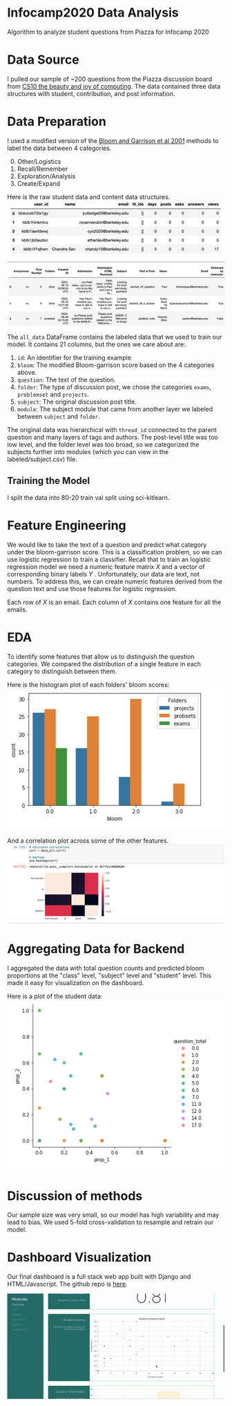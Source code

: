 # Infocamp2020 Data Analysis
Algorithm to analyze student questions from Piazza for Infocamp 2020

# Data Source
I pulled our sample of ~200 questions from the Piazza discussion board from [CS10 the beauty and joy of computing](https://cs10.org/su20/). The data contained three data structures with student, contribution, and post information.

# Data Preparation
I used a modified version of the [Bloom and Garrison et al 2001](https://pdfs.semanticscholar.org/edfa/79787c645169ec36344ad3a8946956e09ff7.pdf) methods to label the data between 4 categories.

0. Other/Logistics
1. Recall/Remember
2. Exploration/Analysis
3. Create/Expand

Here is the raw student data and content data structures.
![student data](https://github.com/graceyraspberry/Infocamp2020data/blob/main/images/student.png)

![content data](https://github.com/graceyraspberry/Infocamp2020data/blob/main/images/content.png)

The `all_data` DataFrame contains the labeled data that we used to train our model. It contains 21 columns, but the ones we care about are:

1. `id`: An identifier for the training example
1. `bloom`: The modified Bloom-garrison score based on the 4 categories above. 
1. `question`: The text of the question.
1. `folder`: The type of discussion post, we chose the categories `exams`, `problemset` and `projects`.
1. `subject`: The original discussion post title.
1. `module`: The subject module that came from another layer we labeled between `subject` and `folder`.

The original data was hierarchical with `thread_id` connected to the parent question and many layers of tags and authors. The post-level title was too low level, and the folder level was too broad, so we categorized the subjects further into modules (which you can view in the labeled/subject.csv) file. 


## Training the Model
I split the data into 80-20 train val split using sci-kitlearn.

# Feature Engineering

We would like to take the text of a question and predict what category under the bloom-garrison score. This is a classification problem, so we can use logistic regression to train a classifier. Recall that to train an logistic regression model we need a numeric feature matrix $X$  and a vector of corresponding binary labels $Y$ . Unfortunately, our data are text, not numbers. To address this, we can create numeric features derived from the question text and use those features for logistic regression.

Each row of $X$ is an email. Each column of $X$ contains one feature for all the emails. 

# EDA
To identify some features that allow us to distinguish the question categories. We compared the distribution of a single feature in each category to distinguish between them. 

Here is the histogram plot of each folders' bloom scores:
![distrib plot](https://github.com/graceyraspberry/Infocamp2020data/blob/main/images/countplot.png)

And a correlation plot across some of the other features.
![corr plot](https://github.com/graceyraspberry/Infocamp2020data/blob/main/images/corrplot.png)

# Aggregating Data for Backend

I aggregated the data with total question counts and predicted bloom proportions at the "class" level, "subject" level and "student" level. This made it easy for visualization on the dashboard.

Here is a plot of the student data:
![student plot](https://github.com/graceyraspberry/Infocamp2020data/blob/main/images/studentplot.png)

# Discussion of methods
Our sample size was very small, so our model has high variability and may lead to bias. We used 5-fold cross-validation to resample and retrain our model.

# Dashboard Visualization

Our final dashboard is a full stack web app built with Django and HTML/Javascript. The github repo is [here](https://github.com/maxsonyang/Infocamp2020).

![dashboard preview](https://github.com/graceyraspberry/Infocamp2020data/blob/main/images/ezgif.com-video-to-gif%20(1).gif)

